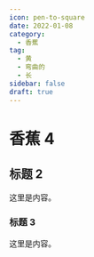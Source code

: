 ```yaml
---
icon: pen-to-square
date: 2022-01-08
category:
  - 香蕉
tag:
  - 黄
  - 弯曲的
  - 长
sidebar: false
draft: true
---
```


# 香蕉 4

## 标题 2

这里是内容。

### 标题 3

这里是内容。
